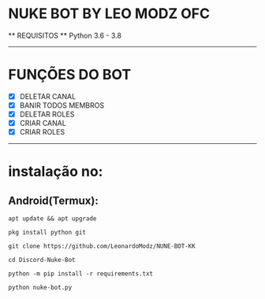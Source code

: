 # NUKE BOT BY LEO MODZ OFC
** REQUISITOS 
** Python 3.6 - 3.8
***
# FUNÇÕES DO BOT
 - [x] DELETAR CANAL
 - [x] BANIR TODOS MEMBROS
 - [x] DELETAR ROLES
 - [x] CRIAR CANAL
 - [x] CRIAR ROLES

***
# instalação no:
## Android(Termux):
```console
apt update && apt upgrade

pkg install python git

git clone https://github.com/LeonardoModz/NUNE-BOT-KK

cd Discord-Nuke-Bot

python -m pip install -r requirements.txt

python nuke-bot.py
